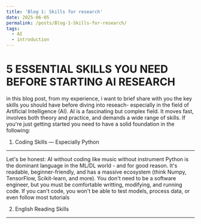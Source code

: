 ```yaml
---
title: 'Blog 1: Skills for research'
date: 2025-06-05
permalink: /posts/Blog-1-Skills-for-research/
tags:
  - AI
  - introduction
---
```



5 ESSENTIAL SKILLS YOU NEED BEFORE STARTING AI RESEARCH
======
in this blog post, from my experience, i want to brief share with you the key skills you should have before diving into reseach- especially in the field of Artificial Intelligence (AI). AI is a fascinating but complex field. It moves fast, involves both theory and practice, and demands a wide range of skills. If you're just getting started you need to have a solid foundation in the following: 

1. Coding Skills — Especially Python
------
Let's be honest: AI without coding like music without instrument
Python is the dominant language in the ML/DL world - and for good reason. It's readable, beginner-friendly, and has a massive ecosystem (think Numpy, TensorFlow, Scikit-learn, and more). You don't need to be a software engineer, but you must be comfortable writting, modifying, and running code.
If you can't code, you won't be able to test models, process data, or even follow most tutorials

2. English Reading Skills
------
